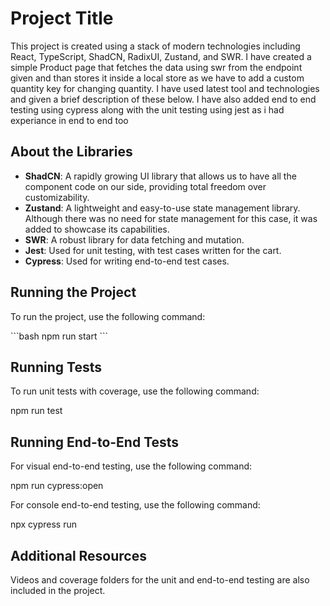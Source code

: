 # Project Title

This project is created using a stack of modern technologies including React, TypeScript, ShadCN, RadixUI, Zustand, and SWR. I have created a simple Product page that fetches the data using swr from the endpoint given and than stores it inside a local store as we have to add a custom quantity key for changing quantity. I have used latest tool and technologies and given a brief description of these below. I have also added end to end testing using cypress along with the unit testing using jest as i had experiance in end to end too

## About the Libraries

- **ShadCN**: A rapidly growing UI library that allows us to have all the component code on our side, providing total freedom over customizability.
- **Zustand**: A lightweight and easy-to-use state management library. Although there was no need for state management for this case, it was added to showcase its capabilities.
- **SWR**: A robust library for data fetching and mutation.
- **Jest**: Used for unit testing, with test cases written for the cart.
- **Cypress**: Used for writing end-to-end test cases.

## Running the Project

To run the project, use the following command:

\`\`\`bash
npm run start
\`\`\`

## Running Tests

To run unit tests with coverage, use the following command:

npm run test

## Running End-to-End Tests

For visual end-to-end testing, use the following command:

npm run cypress:open

For console end-to-end testing, use the following command:

npx cypress run

## Additional Resources

Videos and coverage folders for the unit and end-to-end testing are also included in the project.
